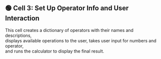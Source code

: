 ## 🟢 Cell 3: Set Up Operator Info and User Interaction

This cell creates a dictionary of operators with their names and descriptions,  
displays available operations to the user, takes user input for numbers and operator,  
and runs the calculator to display the final result.
